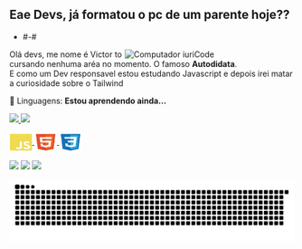 ## Eae Devs, já formatou o pc de um parente hoje??
- #-#

<img src="https://raw.githubusercontent.com/MicaelliMedeiros/micaellimedeiros/master/image/computer-illustration.png" min-width="400px" max-width="400px" width="300px" align="right" alt="Computador iuriCode">

<p align="left"> 
  Olá devs, me nome é Victor to cursando nenhuma aréa no momento. O famoso  <strong>Autodidata</strong>.<br>
 E como um Dev responsavel estou estudando Javascript e depois irei matar a curiosidade sobre o Tailwind
</p>

<p align="left">
  🦄 Linguagens: <strong>Estou aprendendo ainda...</strong> 
</p>

<div>
  <a href="https://github.com/v0nor">
  <img height="132em" src="https://github-readme-stats.vercel.app/api?username=v0nor&show_icons=true&theme=radical&include_all_commits=true&count_private=true"/>
  <img height="110em" src="https://github-readme-stats.vercel.app/api/top-langs/?username=v0nor&layout=compact&langs_count=7&theme=radical"/>
</div>
<div style="display: inline_block"><br>
  <img align="center" alt="Rafa-Js" height="30" width="40" src="https://raw.githubusercontent.com/devicons/devicon/master/icons/javascript/javascript-plain.svg">
  <img align="center" alt="Rafa-HTML" height="30" width="40" src="https://raw.githubusercontent.com/devicons/devicon/master/icons/html5/html5-original.svg">
  <img align="center" alt="Rafa-CSS" height="30" width="40" src="https://raw.githubusercontent.com/devicons/devicon/master/icons/css3/css3-original.svg">
 
<div><br>
  <a href="https://instagram.com/vic.tt0r" target="_blank"><img src="https://img.shields.io/badge/-Instagram-%23E4405F?style=for-the-badge&logo=instagram&logoColor=white" target="_blank"></a>
  <a href = "mailto:vonorvictor@gmail.com"><img src="https://img.shields.io/badge/-Gmail-%23333?style=for-the-badge&logo=gmail&logoColor=white" target="_blank"></a>
  <a href="https://www.linkedin.com/in/dev-victor" target="_blank"><img src="https://img.shields.io/badge/-LinkedIn-%230077B5?style=for-the-badge&logo=linkedin&logoColor=white" target="_blank"></a> 

</div>
  
![Snake animation](https://github.com/v0nor/v0nor/blob/output/github-contribution-grid-snake.svg)
